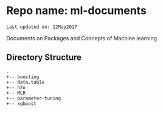 # Repo name: ml-documents
```
Last updated on: 12May2017
```
Documents on Packages and Concepts of Machine learning

## Directory Structure

```
.
+-- boosting
+-- data.table
+-- h2o
+-- MLR
+-- parameter-tuning
+-- xgboost
```
